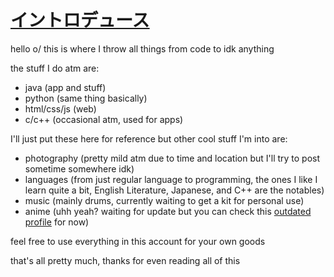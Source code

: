 # [イントロデュース](https://github.com/GusDira12/GusDira12)
hello o/ this is where I throw all things from code to idk anything

the stuff I do atm are:
- java (app and stuff)
- python (same thing basically)
- html/css/js (web)
- c/c++ (occasional atm, used for apps)

I'll just put these here for reference but other cool stuff I'm into are:
- photography (pretty mild atm due to time and location but I'll try to post sometime somewhere idk)
- languages (from just regular language to programming, the ones I like I learn quite a bit, English Literature, Japanese, and C++ are the notables)
- music (mainly drums, currently waiting to get a kit for personal use)
- anime (uhh yeah? waiting for update but you can check this [outdated profile](https://myanimelist.net/profile/GusDira12) for now)

feel free to use everything in this account for your own goods

that's all pretty much, thanks for even reading all of this
